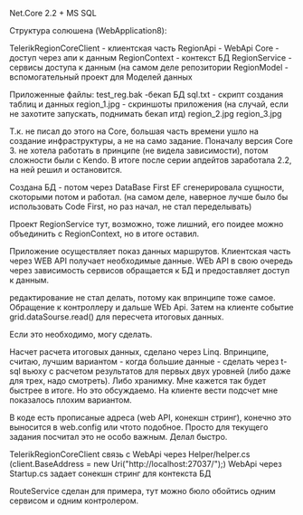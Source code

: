 Net.Core 2.2 + MS SQL

Структура солюшена (WebApplication8):

TelerikRegionCoreClient - клиентская часть
RegionApi - WebApi Core - доступ через апи к данным
RegionContext - контекст БД
RegionService - сервисы доступа к данным (на самом деле репозитории
RegionModel - вспомогательный проект для Моделей данных


Приложенные файлы:
test_reg.bak -бекап БД
sql.txt - скрипт создания таблиц и данных
region_1.jpg - скриншоты приложения (на случай, если не захотите запускать, поднимать бекап итд)
region_2.jpg
region_3.jpg


Т.к. не писал до этого на Core, большая часть времени ушло на создание инфраструктуры, а не на само задание. 
Поначалу версия Core 3. не хотела работать в принципе (не видела зависимости), потом сложности были с Kendo.
В итоге после серии апдейтов заработала 2.2, на ней решил и остановится.

Создана БД - потом через DataBase First  EF сгенерировала сущности, скоторыми потом и работал.
(на самом деле, наверное лучше было бы использовать Code First, но раз начал, не стал переделывать)

Проект RegionService тут, возможно, тоже лишний, его поидее можно объединить с RegionContext, но в итоге оставил.

Приложение осуществляет показ данных маршрутов.
Клиентская часть через WEB API получает необходимые данные. 
WEb API  в свою очередь через зависимость сервисов обращается к БД и предоставляет доступ к данным.

редактирование не стал делать, потому как впринципе тоже самое. Обращение к контроллеру и дальше WEb Api.
Затем на клиенте событие grid.dataSourse.read() для пересчета итоговых данных.

Если это необходимо, могу сделать.


Насчет расчета итоговых данных, сделано через Linq. 
Впринципе, считаю, лучшим вариантом - когда большие данные - сделать через t-sql вьюху c расчетом результатов для первых двух уровней (либо даже для трех, надо смотреть).
Либо хранимку. Мне кажется так будет быстрее в итоге. Но это обсуждаемо.
На клиенте вести подсчет мне показалось плохим вариантом.

В коде есть прописаные адреса (web API, конекшн стринг), конечно это выносится в web.config или чтото подобное. Просто для текущего задания посчитал это не особо важным. Делал быстро.

TelerikRegionCoreClient связь с WebApi через Helper/helper.cs (client.BaseAddress = new Uri("http://localhost:27037/");)
WebApi через Startup.cs задает сонекшн стринг для контекста БД

RouteService сделан для примера, тут можно бюло обойтись одним сервисом и одним контролером.

